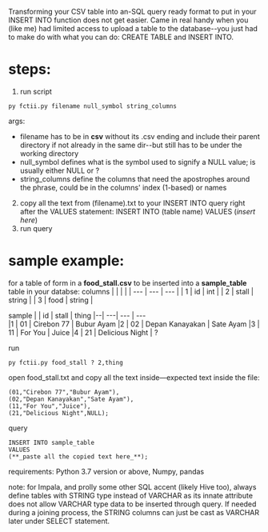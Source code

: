 Transforming your CSV table into an-SQL query ready format to put in your INSERT INTO function does not get easier. Came in real handy when you (like me) had limited access to upload a table to the database--you just had to make do with what you can do: CREATE TABLE and INSERT INTO.

# steps:
1. run script
``` 
py fctii.py filename null_symbol string_columns
```
args:
- filename has to be in **csv** without its .csv ending and include their parent directory if not already in the same dir--but still has to be under the working directory
- null_symbol defines what is the symbol used to signify a NULL value; is usually either NULL or ?
- string_columns define the columns that need the apostrophes around the phrase, could be in the columns' index (1-based) or names
2. copy all the text from (filename).txt to your INSERT INTO query right after the VALUES statement: INSERT INTO (table name) VALUES (_insert here_)
3. run query

# sample example:
for a table of form in a **food_stall.csv** to be inserted into a **sample_table** table in your databse:
columns
|     |         |           |
| --- | ---     | ---       |
| 1   | id      | int       |
| 2   | stall   | string    |
| 3   | food    | string    |


sample
 |  | id | stall            | thing
 |--| ---| ---              | ---       
 |1 | 01 | Cirebon 77       | Bubur Ayam
 |2 | 02 | Depan Kanayakan  | Sate Ayam
 |3 | 11 | For You          | Juice
 |4 | 21 | Delicious Night  | ?

run
``` 
py fctii.py food_stall ? 2,thing
```

open
food_stall.txt
and copy all the text inside—expected text inside the file:
```
(01,"Cirebon 77","Bubur Ayam"),
(02,"Depan Kanayakan","Sate Ayam"),
(11,"For You","Juice"),
(21,"Delicious Night",NULL);
```

query
```
INSERT INTO sample_table 
VALUES 
(**_paste all the copied text here_**);
```
requirements: Python 3.7 version or above, Numpy, pandas

note: for Impala, and prolly some other SQL accent (likely Hive too), always define tables with STRING type instead of VARCHAR as its innate attribute does not allow VARCHAR type data to be inserted through query. If needed during a joining process, the STRING columns can just be cast as VARCHAR later under SELECT statement.


